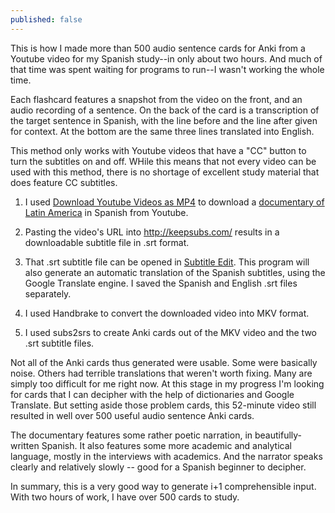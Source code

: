 ```yaml
---
published: false
---
```



This is how I made more than 500 audio sentence cards for Anki from a Youtube video for my Spanish study--in only about two hours. And much of that time was spent waiting for programs to run--I wasn't working the whole time.

Each flashcard features a snapshot from the video on the front, and an audio recording of a sentence. On the back of the card is a transcription of the target sentence in Spanish, with the line before and the line after given for context. At the bottom are the same three lines translated into English.

This method only works with Youtube videos that have a "CC" button to turn the subtitles on and off. WHile this means that not every video can be used with this method, there is no shortage of excellent study material that does feature CC subtitles.

1. I used [Download Youtube Videos as MP4](https://addons.mozilla.org/en-us/firefox/addon/download-youtube/) to download a [documentary of Latin America](http://www.rtve.es/alacarta/videos/historia-de-america-latina/historia-america-latina-poblamiento-america-latina/1780890/) in Spanish from Youtube.

2. Pasting the video's URL into http://keepsubs.com/ results in a downloadable subtitle file in .srt format.

3. That .srt subtitle file can be opened in [Subtitle Edit](http://www.nikse.dk/subtitleedit/). This program will also generate an automatic translation of the Spanish subtitles, using the Google Translate engine. I saved the Spanish and English .srt files separately.

4. I used Handbrake to convert the downloaded video into MKV format.

5. I used subs2srs to create Anki cards out of the MKV video and the two .srt subtitle files.

Not all of the Anki cards thus generated were usable. Some were basically noise. Others had terrible translations that weren't worth fixing. Many are simply too difficult for me right now. At this stage in my progress I'm looking for cards that I can decipher with the help of dictionaries and Google Translate. But setting aside those problem cards, this 52-minute video still resulted in well over 500 useful audio sentence Anki cards.

The documentary features some rather poetic narration, in beautifully-written Spanish. It also features some more academic and analytical language, mostly in the interviews with academics. And the narrator speaks clearly and relatively slowly -- good for a Spanish beginner to decipher.

In summary, this is a very good way to generate i+1 comprehensible input. With two hours of work, I have over 500 cards to study.
